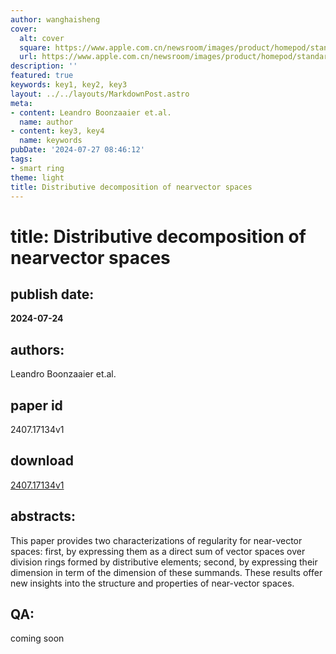 ```yaml
---
author: wanghaisheng
cover:
  alt: cover
  square: https://www.apple.com.cn/newsroom/images/product/homepod/standard/Apple-HomePod-hero-230118_big.jpg.large_2x.jpg
  url: https://www.apple.com.cn/newsroom/images/product/homepod/standard/Apple-HomePod-hero-230118_big.jpg.large_2x.jpg
description: ''
featured: true
keywords: key1, key2, key3
layout: ../../layouts/MarkdownPost.astro
meta:
- content: Leandro Boonzaaier et.al.
  name: author
- content: key3, key4
  name: keywords
pubDate: '2024-07-27 08:46:12'
tags:
- smart ring
theme: light
title: Distributive decomposition of nearvector spaces
---
```


# title: Distributive decomposition of nearvector spaces 
## publish date: 
**2024-07-24** 
## authors: 
  Leandro Boonzaaier et.al. 
## paper id
2407.17134v1
## download
[2407.17134v1](http://arxiv.org/abs/2407.17134v1)
## abstracts:
This paper provides two characterizations of regularity for near-vector spaces: first, by expressing them as a direct sum of vector spaces over division rings formed by distributive elements; second, by expressing their dimension in term of the dimension of these summands. These results offer new insights into the structure and properties of near-vector spaces.
## QA:
coming soon
